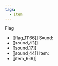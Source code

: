 ```yaml
---
tags:
  - Item
---
```

Flag:
- [[flag_11166]]
Sound:
- [[sound_43]]
- [[sound_17]]
- [[sound_44]]
Item:
- [[item_669]]
